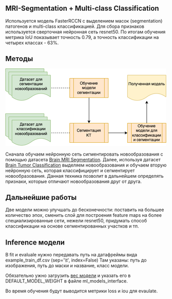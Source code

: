 ## MRI-Segmentation + Multi-class Classification

Используется модель FasterRCCN с выделением масок (segmentation) патогенов и multi-class классификацией. Для сбора признаков используется сверточная нейронная сеть resnet50. По итогам обучения метрика IoU показывает точность 0.79, а точность классификации на четырех классах - 63%.


## Методы

<img src="images/method.png" alt="segmentation+classification">

Сначала обучаем нейронную сеть сигментировать новообразования с помощью датасета [Brain MRI Segmentation](https://www.kaggle.com/datasets/mateuszbuda/lgg-mri-segmentation). Далее, используя датасет [Brain Tumor Classification](https://www.kaggle.com/datasets/sartajbhuvaji/brain-tumor-classification-mri) выделяем новообразования и обучаем вторую нейронную сеть, которая классифицирует и сегментирует новообразования. Данная техника позволит в дальнейшем определять признаки, которые отличают новообразования друг от друга.


## Дальнейшие работы

Две модели можно улучшать до бесконечности: поставить на большее количество эпох, сменить слой для построения feature maps на более специализированные сети, нежели resnet50, придумать способ классификации на основе сегментированных участков и тп.


## Inference модели

В fit и evaluale нужно передавать путь на датафреймы вида example_train_df.csv (sep='\t', index=False)
Там указаны: путь до изображения, путь до маски и название, класс модели.

Обязательно ужно загрузить [вес модели](https://drive.google.com/file/d/12cothIkzfy53Qmt67A47LHZ-wX3_EVJ3/view?usp=sharing) и указать его в DEFAULT_MODEL_WEIGHT в файле ml_models_interface.


Во время обучения будут выводится метрики loss и iou для evaulate.